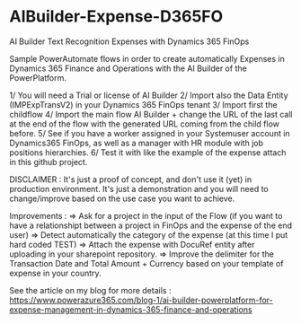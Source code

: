 # AIBuilder-Expense-D365FO
AI Builder Text Recognition Expenses with Dynamics 365 FinOps


Sample PowerAutomate flows in order to create automatically Expenses in Dynamics 365 Finance and Operations with the AI Builder of the PowerPlatform.


1/ You will need a Trial or license of AI Builder
2/ Import also the Data Entity (IMPExpTransV2) in your Dynamics 365 FinOps tenant
3/ Import first the childflow
4/ Import the main flow AI Builder + change the URL of the last call at the end of the flow with the generated URL coming from the child flow before.
5/ See if you have a worker assigned in your Systemuser account in Dynamics365 FinOps, as well as a manager with HR module with job positions hierarchies.
6/ Test it with like the example of the expense attach in this github project.


DISCLAIMER :
It's just a proof of concept, and don't use it (yet) in production environment. It's just a demonstration and you will need to change/improve based on the use case you want to achieve.

Improvements :
=> Ask for a project in the input of the Flow (if you want to have a relationshipt between a project in FinOps and the expense of the end user)
=> Detect automatically the category of the expense (at this time I put hard coded TEST)
=> Attach the expense with DocuRef entity after uploading in your sharepoint repository.
=> Improve the delimiter for the Transaction Date and Total Amount + Currency based on your template of expense in your country.

See the article on my blog for more details : https://www.powerazure365.com/blog-1/ai-builder-powerplatform-for-expense-management-in-dynamics-365-finance-and-operations
